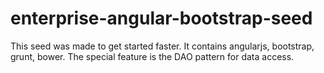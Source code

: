 enterprise-angular-bootstrap-seed
=================================

This seed was made to get started faster. It contains angularjs, bootstrap, grunt, bower. The special feature is the DAO pattern for data access.
